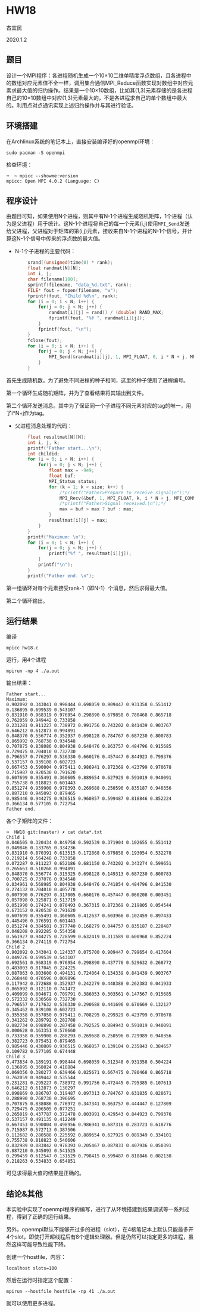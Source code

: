 # HW18

古宜民

2020.1.2

##  题目

设计一个MPI程序：各进程随机生成一个10×10二维单精度浮点数组，且各进程中的数组对应元素值不全一样，调用集合通信MPI_Reduce函数实现对数组中对应元素求最大值的归约操作。结果是一个10×10数组，比如其(1,3)元素存储的是各进程自己的10×10数组中对应(1,3)元素最大的，不是各进程求自己的单个数组中最大的。利用点对点通讯实现上述归约操作并与其进行验证。

## 环境搭建

在Archlinux系统的笔记本上，直接安装编译好的openmpi环境：

```
sudo pacman -S openmpi
```

检查环境：

```
➜  ~ mpicc --showme:version
mpicc: Open MPI 4.0.2 (Language: C)
```

## 程序设计

由题目可知，如果使用N个进程，则其中有N-1个进程生成随机矩阵，1个进程（认为是父进程）用于统计。这N-1个进程将自己的每一个元素(i,j)使用`MPI_Send`发送给父进程，父进程对于矩阵的第(i,j)元素，接收来自N-1个进程的N-1个信号，并计算这N-1个信号中传来的浮点数的最大值。

- N-1个子进程的主要代码：

```c
		srand((unsigned)time(0) * rank);
		float randmat[N][N];
		int i, j;
		char filename[100];
		sprintf(filename, "data_%d.txt", rank);
		FILE* fout = fopen(filename, "w");
		fprintf(fout, "Child %d\n", rank);
		for (i = 0; i < N; i++) {
			for(j = 0; j < N; j++) {
				randmat[i][j] = rand() / (double) RAND_MAX;
				fprintf(fout, "%f ", randmat[i][j]);
			}
			fprintf(fout, "\n");
		}
		fclose(fout);
		for (i = 0; i < N; i++) {
			for(j = 0; j < N; j++) {
				MPI_Send(&randmat[i][j], 1, MPI_FLOAT, 0, i * N + j, MPI_COMM_WORLD);
			}
		}
```

首先生成随机数。为了避免不同进程的种子相同，这里的种子使用了进程编号。

第一个循环生成随机矩阵，并为了查看结果将其输出到文件。

第二个循环发送消息。其中为了保证同一个子进程不同元素对应的tag的唯一，用了i*N+j作为tag。

- 父进程消息处理的代码：

```c
		float resultmat[N][N];
		int i, j, k;
		printf("Father start...\n");
		int childid;
		for (i = 0; i < N; i++) {
			for(j = 0; j < N; j++) {
				float max = -9e9; 
				float buf;
				MPI_Status status;
				for (k = 1; k < size; k++) {
					/*printf("Father>Prepare to receive signal\n");*/
					MPI_Recv(&buf, 1, MPI_FLOAT, k, i * N + j, MPI_COMM_WORLD, &status);
					/*printf("Father>Signal received.\n");*/
					max = buf > max ? buf : max;
				}
				resultmat[i][j] = max; 
			}
		}
		printf("Maximum: \n");
		for (i = 0; i < N; i++) {
			for(j = 0; j < N; j++) {
				printf("%f ", resultmat[i][j]);
			}
			printf("\n");
		}
		printf("Father end. \n");
```

第一组循环对每个元素接受rank-1（即N-1）个消息，然后求得最大值。

第二个循环输出。

## 运行结果

编译

```
mpicc hw18.c
```

运行，用4个进程

```
mpirun -np 4 ./a.out
```

输出结果：

```
Father start...
Maximum: 
0.902092 0.343041 0.998444 0.698059 0.909447 0.931358 0.551412 0.136895 0.699539 0.543107 
0.831910 0.968319 0.976954 0.298890 0.679858 0.780468 0.865718 0.762059 0.949442 0.733858 
0.231281 0.911227 0.738972 0.991756 0.743202 0.841439 0.903767 0.646212 0.612873 0.994891 
0.848370 0.556774 0.352937 0.698128 0.784767 0.687230 0.800783 0.865992 0.768730 0.934548 
0.707875 0.838086 0.804938 0.648476 0.863757 0.484796 0.915685 0.729475 0.704010 0.732730 
0.796557 0.776297 0.536330 0.660176 0.457447 0.844923 0.799376 0.537157 0.939108 0.602723 
0.667453 0.590004 0.975411 0.986941 0.872369 0.423799 0.970678 0.715987 0.920530 0.791620 
0.607699 0.955491 0.360605 0.889654 0.627929 0.591019 0.940091 0.755738 0.818823 0.601443 
0.851274 0.959908 0.978393 0.269688 0.250596 0.835187 0.940356 0.887210 0.945093 0.879465 
0.985446 0.944275 0.936515 0.960857 0.599487 0.818846 0.852224 0.366134 0.577105 0.772754 
Father end.
```

各个子矩阵的文件：

```
➜  HW18 git:(master) ✗ cat data*.txt
Child 1
0.046505 0.320434 0.849758 0.592539 0.371904 0.102655 0.551412 0.049846 0.133765 0.334236 
0.831910 0.870391 0.613515 0.172868 0.679858 0.193054 0.532278 0.219214 0.564248 0.733858 
0.072287 0.911227 0.652186 0.681150 0.743202 0.343274 0.599651 0.265663 0.510268 0.994891 
0.848370 0.556774 0.315325 0.698128 0.149313 0.687230 0.800783 0.700725 0.737076 0.934548 
0.034961 0.568985 0.804938 0.648476 0.741854 0.484796 0.841530 0.274132 0.704010 0.405778 
0.007990 0.776297 0.317005 0.660176 0.457447 0.060208 0.003451 0.057098 0.325871 0.513719 
0.051990 0.174241 0.070493 0.367315 0.872369 0.219805 0.054544 0.673152 0.920530 0.791620 
0.607699 0.955491 0.360605 0.412637 0.603966 0.102459 0.897433 0.445496 0.376591 0.601443 
0.851274 0.384581 0.377740 0.168279 0.044757 0.835187 0.228487 0.048208 0.892285 0.554358 
0.561927 0.944275 0.728599 0.632419 0.311589 0.600968 0.852224 0.366134 0.274119 0.772754 
Child 2
0.902092 0.343041 0.124337 0.075700 0.909447 0.799654 0.417604 0.049726 0.699539 0.543107 
0.692561 0.968319 0.976954 0.298890 0.437776 0.529632 0.268772 0.483003 0.817045 0.224225 
0.087063 0.803600 0.494131 0.724064 0.134339 0.841439 0.903767 0.268440 0.470596 0.009896 
0.117942 0.372688 0.352937 0.242279 0.448388 0.262383 0.041933 0.865992 0.312110 0.741472 
0.409099 0.004671 0.709791 0.386053 0.303561 0.147567 0.915685 0.572332 0.630569 0.732730 
0.796557 0.717632 0.536330 0.290688 0.441696 0.670669 0.132127 0.345462 0.939108 0.602723 
0.355358 0.057050 0.975411 0.708295 0.299329 0.423799 0.970678 0.341262 0.289792 0.282788 
0.082734 0.698890 0.287458 0.792525 0.084943 0.591019 0.940091 0.000628 0.163351 0.570660 
0.733358 0.959908 0.288293 0.269688 0.250596 0.729989 0.940356 0.382723 0.075451 0.879465 
0.985446 0.430809 0.936515 0.960857 0.139104 0.235843 0.384657 0.109782 0.577105 0.674448 
Child 3
0.473834 0.189191 0.998444 0.698059 0.312348 0.931358 0.504224 0.136895 0.368024 0.418884 
0.069356 0.380277 0.639466 0.025671 0.667475 0.780468 0.865718 0.762059 0.949442 0.535544 
0.231281 0.295227 0.738972 0.991756 0.472445 0.795385 0.107613 0.646212 0.612873 0.130297 
0.098869 0.086707 0.319487 0.097313 0.784767 0.631835 0.028671 0.288990 0.768730 0.396695 
0.707875 0.838086 0.776972 0.347341 0.863757 0.444447 0.127809 0.729475 0.206505 0.077251 
0.265019 0.437787 0.372478 0.003991 0.429543 0.844923 0.799376 0.537157 0.491135 0.412249 
0.667453 0.590004 0.498956 0.986941 0.687316 0.283723 0.618776 0.715987 0.572713 0.387506 
0.112682 0.280588 0.225592 0.889654 0.627929 0.089349 0.334101 0.755738 0.818823 0.540606 
0.832989 0.083842 0.978393 0.205467 0.087833 0.407936 0.050391 0.887210 0.945093 0.541525 
0.299459 0.612547 0.131529 0.798415 0.599487 0.818846 0.082138 0.218263 0.534833 0.654851
```

可见求得最大值的结果是正确的。

## 结论&其他

本实验中实现了openmpi程序的编写，进行了从环境搭建到结果调试等一系列过程，得到了正确的运行结果。

另外，openmpi默认不能够开过多的进程（slot），在4核笔记本上默认只能最多开4个slot，即使打开超线程后有8个逻辑处理器。但是仍然可以指定更多的进程，虽然这样可能导致性能下降。

创建一个hostfile，内容：

```
localhost slots=100
```

然后在运行时指定这个配置：

```
mpirun --hostfile hostfile -np 41 ./a.out
```

就可以使用更多进程。